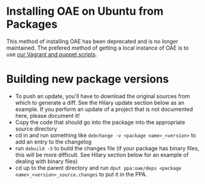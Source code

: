 Installing OAE on Ubuntu from Packages
======================================

This method of installing OAE has been deprecated and is no longer maintained.
The prefered method of getting a local instance of OAE is to use [our Vagrant and puppet scripts](https://github.com/oaeproject/puppet-hilary#environments).

Building new package versions
=============================

  * To push an update, you'll have to download the original sources from which to generate a diff. See the Hilary update section below as an example. If you perform an update of a project that is not documented here, please document it!
  * Copy the code that should go into the package into the appropriate source directory
  * cd in and run something like `debchange -v <package name>_<version>` to add an entry to the changelog
  * run `debuild -S` to build the changes file (if your package has binary files, this will be more difficult. See Hilary section below for an example of dealing with binary files)
  * cd up to the parent directory and run `dput ppa:oae/deps <package name>_<version>_source.changes` to put it in the PPA.
